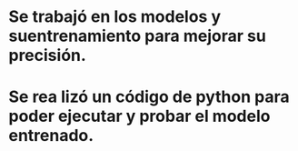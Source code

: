 # Se trabajó en los modelos y suentrenamiento para mejorar su precisión.
# Se rea lizó un código de python para poder ejecutar y probar el modelo entrenado.
